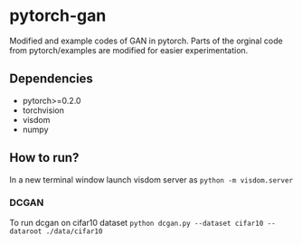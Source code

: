 # pytorch-gan
Modified and example codes of GAN in pytorch. Parts of the orginal code from pytorch/examples are modified for easier experimentation.

## Dependencies
- pytorch>=0.2.0
- torchvision
- visdom
- numpy

## How to run?
In a new terminal window launch visdom server as 
`python -m visdom.server`

### DCGAN
To run dcgan on cifar10 dataset
`python dcgan.py --dataset cifar10 --dataroot ./data/cifar10`

